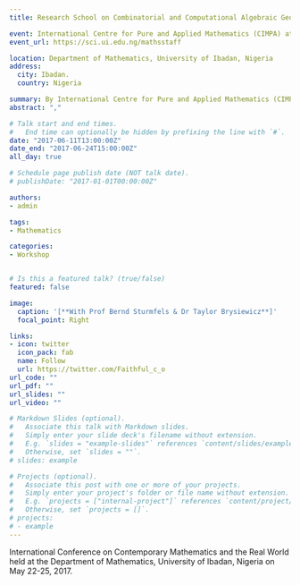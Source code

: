 ```yaml
---
title: Research School on Combinatorial and Computational Algebraic Geometry

event: International Centre for Pure and Applied Mathematics (CIMPA) at University of Ibadan, Nigeria.
event_url: https://sci.ui.edu.ng/mathsstaff

location: Department of Mathematics, University of Ibadan, Nigeria
address:
  city: Ibadan.
  country: Nigeria

summary: By International Centre for Pure and Applied Mathematics (CIMPA) at University of Ibadan, Nigeria on 11-24 June 2017.
abstract: "," 

# Talk start and end times.
#   End time can optionally be hidden by prefixing the line with `#`.
date: "2017-06-11T13:00:00Z"
date_end: "2017-06-24T15:00:00Z"
all_day: true

# Schedule page publish date (NOT talk date).
# publishDate: "2017-01-01T00:00:00Z"

authors:
- admin

tags:
- Mathematics

categories:
- Workshop


# Is this a featured talk? (true/false)
featured: false

image:
  caption: '[**With Prof Bernd Sturmfels & Dr Taylor Brysiewicz**]'
  focal_point: Right

links:
- icon: twitter
  icon_pack: fab
  name: Follow
  url: https://twitter.com/Faithful_c_o
url_code: ""
url_pdf: ""
url_slides: ""
url_video: ""

# Markdown Slides (optional).
#   Associate this talk with Markdown slides.
#   Simply enter your slide deck's filename without extension.
#   E.g. `slides = "example-slides"` references `content/slides/example-slides.md`.
#   Otherwise, set `slides = ""`.
# slides: example

# Projects (optional).
#   Associate this post with one or more of your projects.
#   Simply enter your project's folder or file name without extension.
#   E.g. `projects = ["internal-project"]` references `content/project/deep-learning/index.md`.
#   Otherwise, set `projects = []`.
# projects:
# - example
---
```


International Conference on Contemporary Mathematics and the Real World held at the Department of Mathematics, University of Ibadan, Nigeria on May 22-25, 2017. 


